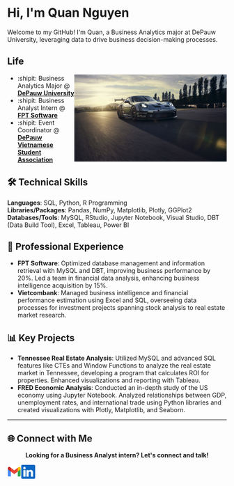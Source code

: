 # Hi, I'm Quan Nguyen

Welcome to my GitHub! I'm Quan, a Business Analytics major at DePauw University, leveraging data to drive business decision-making processes.

## Life

<img align="right" alt="Porsche 911 GT3 RS" width="350" height="200" src="git_img/bg1.jpg" />

- :shipit: Business Analytics Major @ **[DePauw University](https://www.depauw.edu/)**
- :shipit: Business Analyst Intern @ **[FPT Software](https://fptsoftware.com/)**
- :shipit: Event Coordinator @ **[DePauw Vietnamese Student Association](https://www.instagram.com/depauwvsa/)**

## 🛠️ Technical Skills

**Languages**: SQL, Python, R Programming  
**Libraries/Packages**: Pandas, NumPy, Matplotlib, Plotly, GGPlot2  
**Databases/Tools**: MySQL, RStudio, Jupyter Notebook, Visual Studio, DBT (Data Build Tool), Excel, Tableau, Power BI

## 💼 Professional Experience

- **FPT Software**: Optimized database management and information retrieval with MySQL and DBT, improving business performance by 20%. Led a team in financial data analysis, enhancing business intelligence acquisition by 15%.
- **Vietcombank**: Managed business intelligence and financial performance estimation using Excel and SQL, overseeing data processes for investment projects spanning stock analysis to real estate market research.

## 📊 Key Projects

- **Tennessee Real Estate Analysis**: Utilized MySQL and advanced SQL features like CTEs and Window Functions to analyze the real estate market in Tennessee, developing a program that calculates ROI for properties. Enhanced visualizations and reporting with Tableau.
- **FRED Economic Analysis**: Conducted an in-depth study of the US economy using Jupyter Notebook. Analyzed relationships between GDP, unemployment rates, and international trade using Python libraries and created visualizations with Plotly, Matplotlib, and Seaborn.

______________________________________________________________
## 🌐 Connect with Me

<p align="center">
    <b>Looking for a Business Analyst intern? Let's connect and talk!</a>
    </b>
</p>
<div>
<a href="mailto:chinhquan67@gmail.com">
    <img height="32" align="left" alt="Mail" src="git_img/gmail.png" />
</a>

<a href="https://www.linkedin.com/in/quannguyen67/">
    <img height="32" align="left" alt="LinkedIn" src="git_img/linkedin.png" />
</a>
</div>
